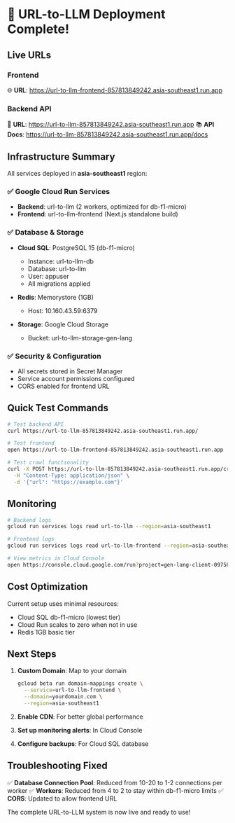 # 🎉 URL-to-LLM Deployment Complete!

## Live URLs

### Frontend
🌐 **URL**: https://url-to-llm-frontend-857813849242.asia-southeast1.run.app

### Backend API  
🚀 **URL**: https://url-to-llm-857813849242.asia-southeast1.run.app
📚 **API Docs**: https://url-to-llm-857813849242.asia-southeast1.run.app/docs

## Infrastructure Summary

All services deployed in **asia-southeast1** region:

### ✅ Google Cloud Run Services
- **Backend**: url-to-llm (2 workers, optimized for db-f1-micro)
- **Frontend**: url-to-llm-frontend (Next.js standalone build)

### ✅ Database & Storage
- **Cloud SQL**: PostgreSQL 15 (db-f1-micro)
  - Instance: url-to-llm-db
  - Database: url-to-llm
  - User: appuser
  - All migrations applied

- **Redis**: Memorystore (1GB)
  - Host: 10.160.43.59:6379

- **Storage**: Google Cloud Storage
  - Bucket: url-to-llm-storage-gen-lang

### ✅ Security & Configuration
- All secrets stored in Secret Manager
- Service account permissions configured
- CORS enabled for frontend URL

## Quick Test Commands

```bash
# Test backend API
curl https://url-to-llm-857813849242.asia-southeast1.run.app/

# Test frontend
open https://url-to-llm-frontend-857813849242.asia-southeast1.run.app

# Test crawl functionality
curl -X POST https://url-to-llm-857813849242.asia-southeast1.run.app/crawl/test \
  -H "Content-Type: application/json" \
  -d '{"url": "https://example.com"}'
```

## Monitoring

```bash
# Backend logs
gcloud run services logs read url-to-llm --region=asia-southeast1

# Frontend logs  
gcloud run services logs read url-to-llm-frontend --region=asia-southeast1

# View metrics in Cloud Console
open https://console.cloud.google.com/run?project=gen-lang-client-0975810124
```

## Cost Optimization

Current setup uses minimal resources:
- Cloud SQL db-f1-micro (lowest tier)
- Cloud Run scales to zero when not in use
- Redis 1GB basic tier

## Next Steps

1. **Custom Domain**: Map to your domain
   ```bash
   gcloud beta run domain-mappings create \
     --service=url-to-llm-frontend \
     --domain=yourdomain.com \
     --region=asia-southeast1
   ```

2. **Enable CDN**: For better global performance
3. **Set up monitoring alerts**: In Cloud Console
4. **Configure backups**: For Cloud SQL database

## Troubleshooting Fixed

✅ **Database Connection Pool**: Reduced from 10-20 to 1-2 connections per worker
✅ **Workers**: Reduced from 4 to 2 to stay within db-f1-micro limits
✅ **CORS**: Updated to allow frontend URL

The complete URL-to-LLM system is now live and ready to use!